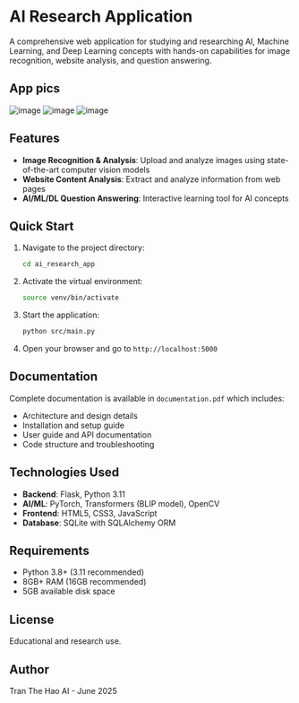 # AI Research Application

A comprehensive web application for studying and researching AI, Machine Learning, and Deep Learning concepts with hands-on capabilities for image recognition, website analysis, and question answering.

## App pics
![image](https://github.com/user-attachments/assets/c9d3f534-5c0c-411a-af6c-1370c59acb12)
![image](https://github.com/user-attachments/assets/3ecfa487-22c5-4e52-bdf0-36fa9f7e658c)
![image](https://github.com/user-attachments/assets/7854e595-d239-48a4-9258-c9fb3c738888)


## Features

- **Image Recognition & Analysis**: Upload and analyze images using state-of-the-art computer vision models
- **Website Content Analysis**: Extract and analyze information from web pages
- **AI/ML/DL Question Answering**: Interactive learning tool for AI concepts

## Quick Start

1. Navigate to the project directory:
   ```bash
   cd ai_research_app
   ```

2. Activate the virtual environment:
   ```bash
   source venv/bin/activate
   ```

3. Start the application:
   ```bash
   python src/main.py
   ```

4. Open your browser and go to `http://localhost:5000`

## Documentation

Complete documentation is available in `documentation.pdf` which includes:
- Architecture and design details
- Installation and setup guide
- User guide and API documentation
- Code structure and troubleshooting

## Technologies Used

- **Backend**: Flask, Python 3.11
- **AI/ML**: PyTorch, Transformers (BLIP model), OpenCV
- **Frontend**: HTML5, CSS3, JavaScript
- **Database**: SQLite with SQLAlchemy ORM

## Requirements

- Python 3.8+ (3.11 recommended)
- 8GB+ RAM (16GB recommended)
- 5GB available disk space

## License

Educational and research use.

## Author

Tran The Hao AI - June 2025
